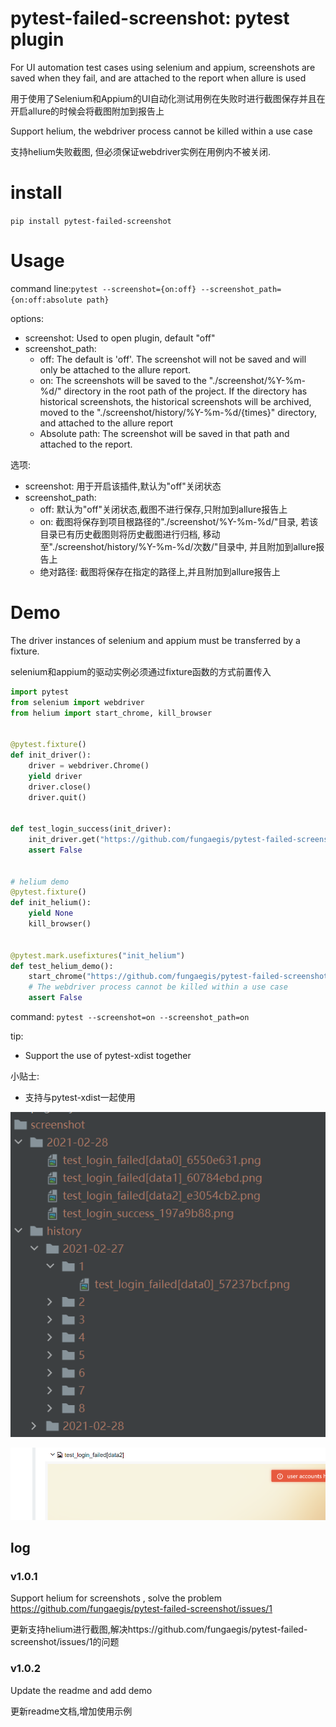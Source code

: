 pytest-failed-screenshot: pytest plugin
==============

For UI automation test cases using selenium and appium, screenshots are saved when they fail, and are attached to the report when allure is used

用于使用了Selenium和Appium的UI自动化测试用例在失败时进行截图保存并且在开启allure的时候会将截图附加到报告上

Support helium, the webdriver process cannot be killed within a use case 

支持helium失败截图, 但必须保证webdriver实例在用例内不被关闭.

install
=====

`pip install pytest-failed-screenshot`

Usage
=====

command line:`pytest --screenshot={on:off} --screenshot_path={on:off:absolute path}`

options:
- screenshot: Used to open plugin, default "off"
- screenshot_path: 
    - off: The default is 'off'. The screenshot will not be saved and will only be attached to the allure report.
    - on: The screenshots will be saved to the "./screenshot/%Y-%m-%d/" directory in the root path of the project. 
      If the directory has historical screenshots, the historical screenshots will be archived, moved to the "./screenshot/history/%Y-%m-%d/{times}" directory, 
      and attached to the allure report
    - Absolute path: The screenshot will be saved in that path and attached to the report.

选项:
- screenshot: 用于开启该插件,默认为"off"关闭状态
- screenshot_path:
    - off: 默认为"off"关闭状态,截图不进行保存,只附加到allure报告上
    - on: 截图将保存到项目根路径的"./screenshot/%Y-%m-%d/"目录,
      若该目录已有历史截图则将历史截图进行归档, 移动至"./screenshot/history/%Y-%m-%d/次数/"目录中,
      并且附加到allure报告上
    - 绝对路径: 截图将保存在指定的路径上,并且附加到allure报告上
    
Demo
======
The driver instances of selenium and appium must be transferred by a fixture.

selenium和appium的驱动实例必须通过fixture函数的方式前置传入

```python
import pytest
from selenium import webdriver
from helium import start_chrome, kill_browser


@pytest.fixture()
def init_driver():
    driver = webdriver.Chrome()
    yield driver
    driver.close()
    driver.quit()


def test_login_success(init_driver):
    init_driver.get("https://github.com/fungaegis/pytest-failed-screenshot")
    assert False

    
# helium demo
@pytest.fixture()
def init_helium():
    yield None
    kill_browser()  
    

@pytest.mark.usefixtures("init_helium")
def test_helium_demo():
    start_chrome("https://github.com/fungaegis/pytest-failed-screenshot")
    # The webdriver process cannot be killed within a use case
    assert False
```

command: `pytest --screenshot=on --screenshot_path=on`

tip:
- Support the use of pytest-xdist together

小贴士:
- 支持与pytest-xdist一起使用

![archive](./images/archive.png)

![allure](./images/attach.png)

## log
### v1.0.1
Support helium for screenshots , solve the problem https://github.com/fungaegis/pytest-failed-screenshot/issues/1

更新支持helium进行截图,解决https://github.com/fungaegis/pytest-failed-screenshot/issues/1的问题
### v1.0.2
Update the readme and add demo

更新readme文档,增加使用示例
